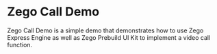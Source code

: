 # Zego Call Demo
Zego Call Demo is a simple demo that demonstrates how to use Zego Express Engine as well as Zego Prebuild UI Kit to implement a video call function.

